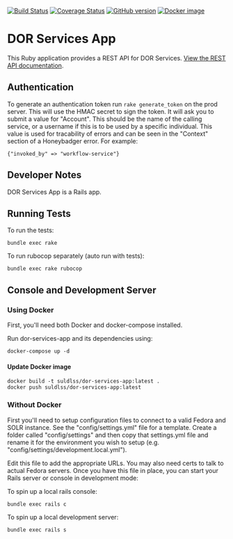 [![Build Status](https://travis-ci.org/sul-dlss/dor-services-app.png?branch=master)](https://travis-ci.org/sul-dlss/dor-services-app)
[![Coverage Status](https://coveralls.io/repos/github/sul-dlss/dor-services-app/badge.svg?branch=master)](https://coveralls.io/github/sul-dlss/dor-services-app?branch=master)
[![GitHub version](https://badge.fury.io/gh/sul-dlss%2Fdor-services-app.svg)](https://badge.fury.io/gh/sul-dlss%2Fdor-services-app)
[![Docker image](https://images.microbadger.com/badges/image/suldlss/dor-services-app.svg)](https://microbadger.com/images/suldlss/dor-services-app "Get your own image badge on microbadger.com")

# DOR Services App

This Ruby application provides a REST API for DOR Services. [View the REST API documentation](https://consul.stanford.edu/display/chimera/REST+mappings+for+dor-services+gem).


## Authentication

To generate an authentication token run `rake generate_token` on the prod server.
This will use the HMAC secret to sign the token. It will ask you to submit a value for "Account".  This should be the name of the calling service, or a username if this is to be used by a specific individual.  This value is used for tracability of errors and can be seen in the "Context" section of a Honeybadger error.  For example:

```
{"invoked_by" => "workflow-service"}
```

## Developer Notes

DOR Services App is a Rails app.

## Running Tests

To run the tests:

  `bundle exec rake`

To run rubocop separately (auto run with tests):

  `bundle exec rake rubocop`

## Console and Development Server

### Using Docker

First, you'll need both Docker and docker-compose installed.

Run dor-services-app and its dependencies using:

```shell
docker-compose up -d
```

#### Update Docker image

```shell
docker build -t suldlss/dor-services-app:latest .
docker push suldlss/dor-services-app:latest
```

### Without Docker

First you'll need to setup configuration files to connect to a valid Fedora and SOLR instance.  See the "config/settings.yml" file for a template.  Create a folder called "config/settings" and then copy that settings.yml file and rename it for the environment you wish to setup (e.g. "config/settings/development.local.yml").

Edit this file to add the appropriate URLs.  You may also need certs to talk to actual Fedora servers.  Once you have this file in place, you can start your Rails server or console in development mode:

To spin up a local rails console:

 `bundle exec rails c`

To spin up a local development server:

  `bundle exec rails s`
